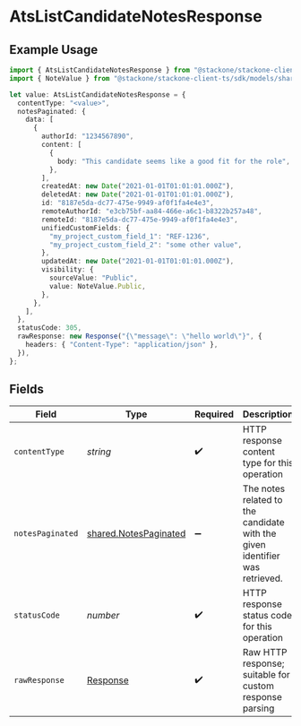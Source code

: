 # AtsListCandidateNotesResponse

## Example Usage

```typescript
import { AtsListCandidateNotesResponse } from "@stackone/stackone-client-ts/sdk/models/operations";
import { NoteValue } from "@stackone/stackone-client-ts/sdk/models/shared";

let value: AtsListCandidateNotesResponse = {
  contentType: "<value>",
  notesPaginated: {
    data: [
      {
        authorId: "1234567890",
        content: [
          {
            body: "This candidate seems like a good fit for the role",
          },
        ],
        createdAt: new Date("2021-01-01T01:01:01.000Z"),
        deletedAt: new Date("2021-01-01T01:01:01.000Z"),
        id: "8187e5da-dc77-475e-9949-af0f1fa4e4e3",
        remoteAuthorId: "e3cb75bf-aa84-466e-a6c1-b8322b257a48",
        remoteId: "8187e5da-dc77-475e-9949-af0f1fa4e4e3",
        unifiedCustomFields: {
          "my_project_custom_field_1": "REF-1236",
          "my_project_custom_field_2": "some other value",
        },
        updatedAt: new Date("2021-01-01T01:01:01.000Z"),
        visibility: {
          sourceValue: "Public",
          value: NoteValue.Public,
        },
      },
    ],
  },
  statusCode: 305,
  rawResponse: new Response("{\"message\": \"hello world\"}", {
    headers: { "Content-Type": "application/json" },
  }),
};
```

## Fields

| Field                                                                       | Type                                                                        | Required                                                                    | Description                                                                 |
| --------------------------------------------------------------------------- | --------------------------------------------------------------------------- | --------------------------------------------------------------------------- | --------------------------------------------------------------------------- |
| `contentType`                                                               | *string*                                                                    | :heavy_check_mark:                                                          | HTTP response content type for this operation                               |
| `notesPaginated`                                                            | [shared.NotesPaginated](../../../sdk/models/shared/notespaginated.md)       | :heavy_minus_sign:                                                          | The notes related to the candidate with the given identifier was retrieved. |
| `statusCode`                                                                | *number*                                                                    | :heavy_check_mark:                                                          | HTTP response status code for this operation                                |
| `rawResponse`                                                               | [Response](https://developer.mozilla.org/en-US/docs/Web/API/Response)       | :heavy_check_mark:                                                          | Raw HTTP response; suitable for custom response parsing                     |